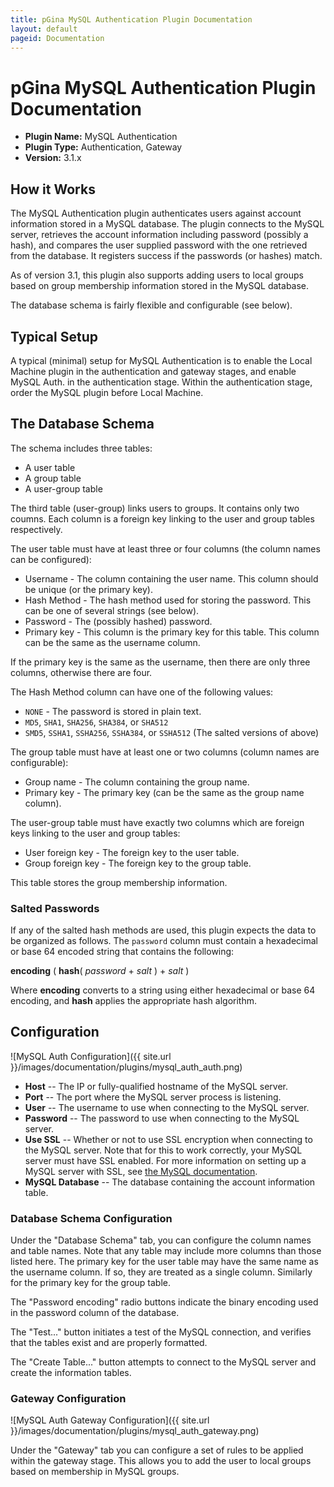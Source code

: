 ```yaml
---
title: pGina MySQL Authentication Plugin Documentation
layout: default
pageid: Documentation
---
```


pGina MySQL Authentication Plugin Documentation
===================

* **Plugin Name:** MySQL Authentication
* **Plugin Type:** Authentication, Gateway
* **Version:** 3.1.x

How it Works
-----------------

The MySQL Authentication plugin authenticates users against account information stored in a 
MySQL database.  The plugin connects to the MySQL server, retrieves the account information
including password (possibly a hash), and compares the user supplied password with the one
retrieved from the database.  It registers success if the passwords (or hashes) match.

As of version 3.1, this plugin also supports adding users to local groups based
on group membership information stored in the MySQL database.

The database schema is fairly flexible and configurable (see below).

Typical Setup
-------------------

A typical (minimal) setup for MySQL Authentication is to enable the Local Machine plugin in the 
authentication and gateway stages, and enable MySQL Auth. in the authentication stage.  Within the 
authentication stage, order the MySQL plugin before Local Machine.

The Database Schema
-----------------------------

The schema includes three tables:

 * A user table
 * A group table
 * A user-group table

The third table (user-group) links users to groups.  It contains only two 
coumns.  Each column is a foreign key linking to the user and group tables
respectively.

The user table must have at least three or four columns (the column names
can be configured):

* Username - The column containing the user name.  This column should be unique 
  (or the primary key).
* Hash Method - The hash method used for storing the password.  This can be one
  of several strings (see below).
* Password - The (possibly hashed) password.
* Primary key - This column is the primary key for this table.  This column can
  be the same as the username column.

If the primary key is the same as the username, then there are only three 
columns, otherwise there are four.

The Hash Method column can have one of the following values:

* `NONE` - The password is stored in plain text.
* `MD5`, `SHA1`, `SHA256`, `SHA384`, or `SHA512`
* `SMD5`, `SSHA1`, `SSHA256`, `SSHA384`, or `SSHA512` (The salted versions of above)

The group table must have at least one or two columns (column names are
configurable):

* Group name - The column containing the group name.
* Primary key - The primary key (can be the same as the group name column).
  
The user-group table must have exactly two columns which are foreign keys linking
to the user and group tables:

* User foreign key - The foreign key to the user table.
* Group foreign key - The foreign key to the group table.

This table stores the group membership information.

### Salted Passwords

If any of the salted hash methods are used, this plugin expects the data to be
organized as follows.  The `password` column must contain a hexadecimal or
base 64 encoded string that contains the following:

**encoding** ( **hash**( *password* + *salt* ) + *salt* )

Where **encoding** converts to a string using either hexadecimal or base 64 
encoding, and **hash** applies the appropriate hash algorithm.

Configuration
-------------------

![MySQL Auth Configuration]({{ site.url }}/images/documentation/plugins/mysql_auth_auth.png)

* **Host** -- The IP or fully-qualified hostname of the MySQL server.
* **Port** -- The port where the MySQL server process is listening.
* **User** -- The username to use when connecting to the MySQL server.
* **Password** -- The password to use when connecting to the MySQL server.
* **Use SSL** -- Whether or not to use SSL encryption when connecting to the MySQL server.
  Note that for this to work correctly, your MySQL server must have SSL enabled.  For more 
  information on setting up a MySQL server with SSL, see 
  [the MySQL documentation](http://dev.mysql.com/doc/refman/5.1/en/secure-connections.html).
* **MySQL Database** -- The database containing the account information table.

<h3>Database Schema Configuration</h3>

Under the "Database Schema" tab, you can configure the column names and table
names.  Note that any table may include more columns than those listed here.
The primary key for the user table may have the same name as the username column.
If so, they are treated as a single column.  Similarly for the primary key for
the group table.

The "Password encoding" radio buttons indicate the binary encoding used in 
the password column of the database.

The "Test..." button initiates a test of the MySQL connection, and verifies that the tables
exist and are properly formatted.

The "Create Table..." button attempts to connect to the MySQL server and create the
information tables.

<h3>Gateway Configuration</h3>

![MySQL Auth Gateway Configuration]({{ site.url }}/images/documentation/plugins/mysql_auth_gateway.png)

Under the "Gateway" tab you can configure a set of rules to be applied within
the gateway stage.  This allows you to add the user to local groups based on
membership in MySQL groups.
